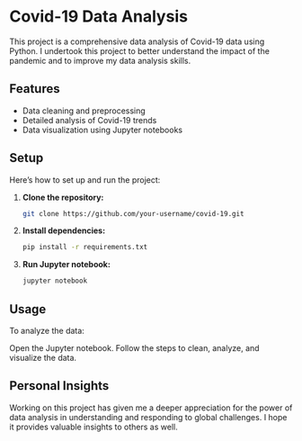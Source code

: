# Covid-19 Data Analysis

This project is a comprehensive data analysis of Covid-19 data using Python. I undertook this project to better understand the impact of the pandemic and to improve my data analysis skills.

## Features
- Data cleaning and preprocessing
- Detailed analysis of Covid-19 trends
- Data visualization using Jupyter notebooks

## Setup
Here’s how to set up and run the project:
1. **Clone the repository:**
   ```bash
   git clone https://github.com/your-username/covid-19.git

2. **Install dependencies:**
   ```bash
   pip install -r requirements.txt

4. **Run Jupyter notebook:**
   ```bash
   jupyter notebook

## Usage

To analyze the data:

Open the Jupyter notebook.
Follow the steps to clean, analyze, and visualize the data.

## Personal Insights

Working on this project has given me a deeper appreciation for the power of data analysis in understanding and responding to global challenges. I hope it provides valuable insights to others as well.
